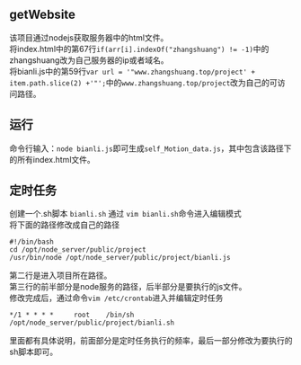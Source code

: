 ## getWebsite
该项目通过nodejs获取服务器中的html文件。   
将index.html中的第67行`if(arr[i].indexOf("zhangshuang") != -1)`中的zhangshuang改为自己服务器的ip或者域名。   
将bianli.js中的第59行`var url = '"www.zhangshuang.top/project' + item.path.slice(2) +'"';`中的`www.zhangshuang.top/project`改为自己的可访问路径。

## 运行
命令行输入：`node bianli.js`即可生成`self_Motion_data.js`，其中包含该路径下的所有index.html文件。  

## 定时任务
创建一个.sh脚本 `bianli.sh` 通过 `vim bianli.sh`命令进入编辑模式   
将下面的路径修改成自己的路径   

```
#!/bin/bash
cd /opt/node_server/public/project
/usr/bin/node /opt/node_server/public/project/bianli.js
```

第二行是进入项目所在路径。   
第三行的前半部分是node服务的路径，后半部分是要执行的js文件。   
修改完成后，通过命令`vim /etc/crontab`进入并编辑定时任务   

`
*/1 * * * *     root    /bin/sh /opt/node_server/public/project/bianli.sh
`

里面都有具体说明，前面部分是定时任务执行的频率，最后一部分修改为要执行的sh脚本即可。
